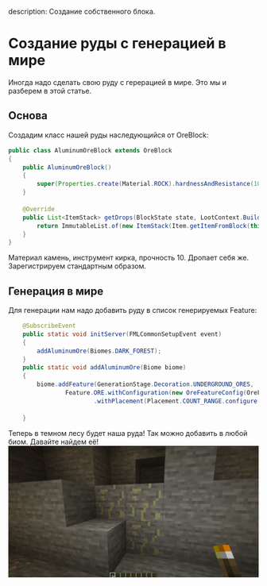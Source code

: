 description: Создание собственного блока.

# Создание руды с генерацией в мире
Иногда надо сделать свою руду с герерацией в мире. Это мы и разберем в этой статье.
## Основа
Создадим класс нашей руды наследующийся от OreBlock:
```java
public class AluminumOreBlock extends OreBlock
{
    public AluminumOreBlock()
    {
        super(Properties.create(Material.ROCK).hardnessAndResistance(10, 10).harvestTool(ToolType.PICKAXE));
    }

    @Override
    public List<ItemStack> getDrops(BlockState state, LootContext.Builder builder) {
        return ImmutableList.of(new ItemStack(Item.getItemFromBlock(this)));
    }
}
```
Материал камень, инструмент кирка, прочность 10. Дропает себя же. Зарегистрируем стандартным образом.
## Генерация в мире
Для генерации нам надо добавить руду в список генерируемых Feature:
```java
    @SubscribeEvent
    public static void initServer(FMLCommonSetupEvent event)
    {
        addAluminumOre(Biomes.DARK_FOREST);
    }
    public static void addAluminumOre(Biome biome)
    {
        biome.addFeature(GenerationStage.Decoration.UNDERGROUND_ORES,
                Feature.ORE.withConfiguration(new OreFeatureConfig(OreFeatureConfig.FillerBlockType.NATURAL_STONE, TutBlocks.AL.get().getDefaultState(), 17))
                        .withPlacement(Placement.COUNT_RANGE.configure(new CountRangeConfig(20, 0, 0, 128))));

    }
```
Теперь в темном лесу будет наша руда! Так можно добавить в любой биом. Давайте найдем её!
[![наша руда](img/ore_in_cave.png)](img/ore_in_cave.png )
